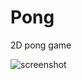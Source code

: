 # Pong
2D pong game

![screenshot](https://user-images.githubusercontent.com/23744162/53704966-25132300-3def-11e9-898c-ab8b88757acf.JPG)
